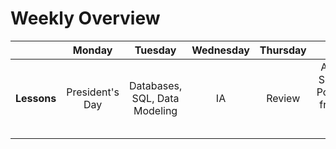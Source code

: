 # Weekly Overview

|    | Monday | Tuesday | Wednesday | Thursday | Friday |
|---:|:------:|:-------:|:---------:|:--------:|:------:|
| **Lessons** | President's Day | Databases, SQL, Data Modeling | IA |Review | Advanced SQL, Using PostgreSQL from Node and Express | REST |routes in Express, Full HTTP CRUD |

